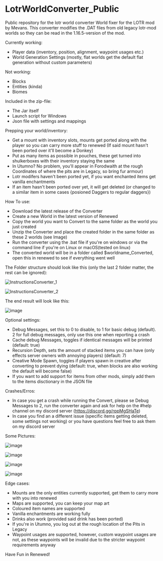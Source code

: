 # LotrWorldConverter_Public
Public repository for the lotr world converter
World fixer for the LOTR mod by Mevans. This converter modifies the .DAT files from old legacy lotr-mod worlds so they can be read in the 1.16.5-version of the mod.

Currently working:
- Player data (inventory, position, alignment, waypoint usages etc.)
- World Generation Settings (mostly, flat worlds get the default flat generation without custom parameters)

Not working:
- Blocks
- Entities (kinda)
- Biomes

Included in the zip-file:
- The Jar itself
- Launch script for Windows
- Json file with settings and mappings

Prepping your world/inventory:
- Get a mount with inventory slots, mounts get ported along with the player so you can carry more stuff to renewed (If said mount hasn't been ported over it'll become a Donkey)
- Put as many items as possible in pouches, these get turned into shulkerboxes with their inventory staying the same
- In Utumno? No problem, you'll appear in Forodwaith at the rough Coordinates of where the pits are in Legacy, so bring fur armour)
- Lotr modifers haven't been ported yet, if you want enchanted items get vanilla enchantments
- If an item hasn't been ported over yet, it will get deleted (or changed to a similar item in some cases {posioned Daggers to regular daggers})

How To use:
- Download the latest release of the Converter
- Create a new World in the latest version of Renewed
- Copy the world you want to Convert to the same folder as the world you just created
- Unzip the Converter and place the created folder in the same folder as these 2 worlds (see Image)
- Run the converter using the .bat file if you're on windows or via the command line if you're on Linux or macOS(tested on linux)
- The converted world will be in a folder called $worldname_Converted, open this in renewed to see if everything went well

The Folder structure should look like this (only the last 2 folder matter, the rest can be ignored):

![InstructionsConverter_1](https://user-images.githubusercontent.com/70655895/137728941-998e6bcf-83e9-45a1-b737-157df25eacee.png)

![InstructionsConverter_2](https://user-images.githubusercontent.com/70655895/137729521-2969a7ff-a063-414b-bfb4-7a4e00410189.png)

The end result will look like this:

![image](https://user-images.githubusercontent.com/70655895/137729597-a4040637-a969-4169-9500-ab74d9cd1bcd.png)

Optional settings:
- Debug Messages, set this to 0 to disable, to 1 for basic debug (default). 2 for full debug messages, only use this one when reporting a crash
- Cache debug Messages, toggles if identical messages will be printed (default: true)
- Recursion Depth, sets the amount of stacked items you can have (only effects server owners with annoying players) (default: 7)
- Creative Mode Spawn, toggles if players spawn in creative after converting to prevent dying (default: true, when blocks are also working the default will become false)
- If you want to add support for items from other mods, simply add them to the items disctionary in the JSON file

Crashes/Erros:
- In case you get a crash while running the Convert, please se Debug Messages to 2, run the converter again and ask for help on the #help channel on my discord server (https://discord.gg/rppMgSHaTe)
- In case you find an a different issue (specific items getting deleted, some settings not working) or you have questions feel free to ask them on my discord server

Some Pictures:

![image](https://user-images.githubusercontent.com/70655895/137734741-f2b2d62e-c1cd-4a34-b1d6-547afce3e0b5.png)

![image](https://user-images.githubusercontent.com/70655895/137734761-e293deab-9655-4265-b24a-1a810c10bbf4.png)

![image](https://user-images.githubusercontent.com/70655895/137734797-2b28ba5a-d8ea-4352-b7d3-8ec9bed9be4e.png)

![image](https://user-images.githubusercontent.com/70655895/137734828-e1c4dc77-2cf7-4b57-8104-22522dd22c26.png)

Edge cases:
- Mounts are the only entities currently supported, get them to carry more with you into renewed
- Maps are supported, you can keep your map art
- Coloured item names are supported
- Vanilla enchantments are working fully
- Drinks also work (provided said drink has been ported)
- If you're in Utumno, you log out at the rough location of the Pits in Legacy
- Waypoint usages are supported, however, custom waypoint usages are not, as these waypoints will be invalid due to the stricter waypoint requirements anyway

Have Fun in Renewed!
